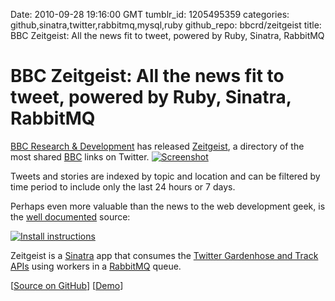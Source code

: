 Date: 2010-09-28 19:16:00 GMT
tumblr_id: 1205495359
categories: github,sinatra,twitter,rabbitmq,mysql,ruby
github_repo: bbcrd/zeitgeist
title: BBC Zeitgeist: All the news fit to tweet, powered by Ruby, Sinatra, RabbitMQ

# BBC Zeitgeist: All the news fit to tweet, powered by Ruby, Sinatra, RabbitMQ

[BBC Research & Development](http://twitter.com/bbcrd) has released [Zeitgeist](http://github.com/bbcrd/zeitgeist), a directory of the most shared [BBC](http://www.bbc.co.uk/) links on Twitter.
[![Screenshot](http://cl.ly/ed6ad015b46bb762e174/content)](http://zeitgeist.prototyping.bbc.co.uk/zeitgeist/)

Tweets and stories are indexed by topic and location and can be filtered by time period to include only the last 24 hours or 7 days.

Perhaps even more valuable than the news to the web development geek, is the [well documented](http://cl.ly/f4fcb3e97fb6f01dd6f4/content) source:

[![Install instructions](http://cl.ly/f4fcb3e97fb6f01dd6f4/content)](http://github.com/bbcrd/zeitgeist)

Zeitgeist is a [Sinatra](http://www.sinatrarb.com/) app that consumes the [Twitter Gardenhose and Track APIs](http://dev.twitter.com/pages/streaming_api) using workers in a [RabbitMQ](http://www.rabbitmq.com/) queue.


[[Source on GitHub](http://github.com/bbcrd/zeitgeist)] [[Demo](http://zeitgeist.prototyping.bbc.co.uk/zeitgeist/)]

